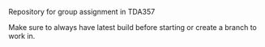 Repository for group assignment in TDA357

Make sure to always have latest build before starting or create a branch to work in.
